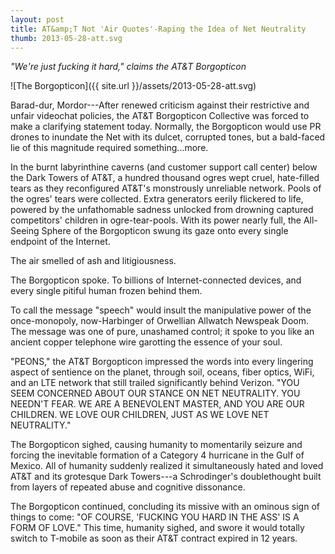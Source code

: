 ```yaml
---
layout: post
title: AT&amp;T Not 'Air Quotes'-Raping the Idea of Net Neutrality
thumb: 2013-05-28-att.svg
---
```


*"We're just fucking it hard," claims the AT&amp;T Borgopticon*

![The Borgopticon]({{ site.url }}/assets/2013-05-28-att.svg)

Barad-dur, Mordor---After renewed criticism against their restrictive and unfair videochat policies, the AT&amp;T Borgopticon Collective was forced to make a clarifying statement today. Normally, the Borgopticon would use PR drones to inundate the Net with its dulcet, corrupted tones, but a bald-faced lie of this magnitude required something...more.

In the burnt labyrinthine caverns (and customer support call center) below the Dark Towers of AT&amp;T, a hundred thousand ogres wept cruel, hate-filled tears as they reconfigured AT&amp;T's monstrously unreliable network. Pools of the ogres' tears were collected. Extra generators eerily flickered to life, powered by the unfathomable sadness unlocked from drowning captured competitors' children in ogre-tear-pools. With its power nearly full, the All-Seeing Sphere of the Borgopticon swung its gaze onto every single endpoint of the Internet.

The air smelled of ash and litigiousness.

The Borgopticon spoke. To billions of Internet-connected devices, and every single pitiful human frozen behind them.

To call the message "speech" would insult the manipulative power of the once-monopoly, now-Harbinger of Orwellian Allwatch Newspeak Doom. The message was one of pure, unashamed control; it spoke to you like an ancient copper telephone wire garotting the essence of your soul.

"PEONS," the AT&amp;T Borgopticon impressed the words into every lingering aspect of sentience on the planet, through soil, oceans, fiber optics, WiFi, and an LTE network that still trailed significantly behind Verizon. "YOU SEEM CONCERNED ABOUT OUR STANCE ON NET NEUTRALITY. YOU NEEDN'T FEAR. WE ARE A BENEVOLENT MASTER, AND YOU ARE OUR CHILDREN. WE LOVE OUR CHILDREN, JUST AS WE LOVE NET NEUTRALITY."

The Borgopticon sighed, causing humanity to momentarily seizure and forcing the inevitable formation of a Category 4 hurricane in the Gulf of Mexico. All of humanity suddenly realized it simultaneously hated and loved AT&amp;T and its grotesque Dark Towers---a Schrodinger's doublethought built from layers of repeated abuse and cognitive dissonance.

The Borgopticon continued, concluding its missive with an ominous sign of things to come:  "OF COURSE, 'FUCKING YOU HARD IN THE ASS' IS A FORM OF LOVE." This time, humanity sighed, and swore it would totally switch to T-mobile as soon as their AT&amp;T contract expired in 12 years.

